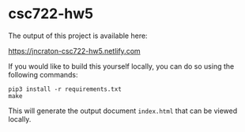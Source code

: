 # csc722-hw5

The output of this project is available here:

https://jncraton-csc722-hw5.netlify.com

If you would like to build this yourself locally, you can do so using the following commands:

    pip3 install -r requirements.txt
    make

This will generate the output document `index.html` that can be viewed locally.


